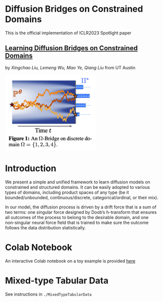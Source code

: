 # Diffusion Bridges on Constrained Domains
This is the official implementation of ICLR2023 Spotlight paper 
## [Learning Diffusion Bridges on Constrained Domains](https://openreview.net/forum?id=WH1yCa0TbB) 
by *Xingchao Liu, Lemeng Wu, Mao Ye, Qiang Liu* from UT Austin

<img src=./github_misc/fig1.png width=300 />


# Introduction
We present a simple and unified framework to learn diffusion models on constrained and structured domains. It can be easily adopted to various
types of domains, including product spaces of any type (be it bounded/unbounded, continuous/discrete, categorical/ordinal, or their mix).

In our model, the diffusion process is driven by a drift force that is a sum of two terms: one singular force designed by Doob’s h-transform that ensures all outcomes of the process to belong to the desirable domain, and one non-singular neural force field that is
trained to make sure the outcome follows the data distribution statistically.

# Colab Notebook

An interactive Colab notebook on a toy example is provided [here](https://colab.research.google.com/drive/1-Pf9IfQ85qBObglON_wER_ekj7puDugP?usp=sharing)

# Mixed-type Tabular Data

See instructions in ```./MixedTypeTabularData```


